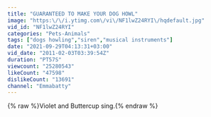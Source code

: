 ```yaml
---
title: "GUARANTEED TO MAKE YOUR DOG HOWL"
image: "https:\/\/i.ytimg.com\/vi\/NF1lwZ24RYI\/hqdefault.jpg"
vid_id: "NF1lwZ24RYI"
categories: "Pets-Animals"
tags: ["dogs howling","siren","musical instruments"]
date: "2021-09-29T04:13:31+03:00"
vid_date: "2011-02-03T03:39:54Z"
duration: "PT57S"
viewcount: "25280543"
likeCount: "47598"
dislikeCount: "13691"
channel: "Emmabatty"
---
```

{% raw %}Violet and Buttercup sing.{% endraw %}
